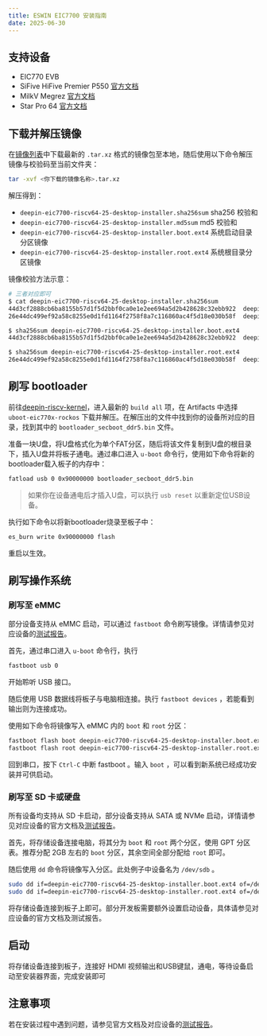 ```yaml
---
title: ESWIN EIC7700 安装指南
date: 2025-06-30
---
```


## 支持设备

- EIC770 EVB
- SiFive HiFive Premier P550
  [官方文档](https://sifive.cdn.prismic.io/sifive/Z1h2tZbqstJ98Rbb_HF106_user_guide_V1p2_zh.pdf)
- MilkV Megrez
  [官方文档](https://milkv.io/docs/megrez/overview)
- Star Pro 64
  [官方文档](https://pine64.org/documentation/StarPro64/_full/)

## 下载并解压镜像

在[镜像列表](https://deepin-community.github.io/sig-deepin-ports/images)中下载最新的 `.tar.xz` 格式的镜像包至本地，随后使用以下命令解压镜像与校验码至当前文件夹：

```bash
tar -xvf <你下载的镜像名称>.tar.xz
```

解压得到：

- `deepin-eic7700-riscv64-25-desktop-installer.sha256sum`
  sha256 校验和
- `deepin-eic7700-riscv64-25-desktop-installer.md5sum`
  md5 校验和
- `deepin-eic7700-riscv64-25-desktop-installer.boot.ext4`
  系统启动目录分区镜像
- `deepin-eic7700-riscv64-25-desktop-installer.root.ext4`
  系统根目录分区镜像

镜像校验方法示意：

```bash
# 三者对应即可
$ cat deepin-eic7700-riscv64-25-desktop-installer.sha256sum
44d3cf2888cb6ba8155b57d1f5d2bbf0ca0e1e2ee694a5d2b428628c32ebb922  deepin-eic7700-riscv64-25-desktop-installer.boot.ext4
26e44dc499ef92a58c8255e0d1fd1164f2758f8a7c116860ac4f5d18e030b58f  deepin-eic7700-riscv64-25-desktop-installer.root.ext4

$ sha256sum deepin-eic7700-riscv64-25-desktop-installer.boot.ext4
44d3cf2888cb6ba8155b57d1f5d2bbf0ca0e1e2ee694a5d2b428628c32ebb922  deepin-eic7700-riscv64-25-desktop-installer.boot.ext4

$ sha256sum deepin-eic7700-riscv64-25-desktop-installer.root.ext4
26e44dc499ef92a58c8255e0d1fd1164f2758f8a7c116860ac4f5d18e030b58f  deepin-eic7700-riscv64-25-desktop-installer.root.ext4
```

## 刷写 bootloader

前往[deepin-riscv-kernel](https://github.com/deepin-community/deepin-riscv-kernel/actions)，进入最新的 `build all` 项，在 Artifacts 中选择 `uboot-eic770x-rockos` 下载并解压。在解压出的文件中找到你的设备所对应的目录，找到其中的 `bootloader_secboot_ddr5.bin` 文件。

准备一块U盘，将U盘格式化为单个FAT分区，随后将该文件复制到U盘的根目录下，插入U盘并将板子通电。通过串口进入 `u-boot` 命令行，使用如下命令将新的bootloader载入板子的内存中：

```bash
fatload usb 0 0x90000000 bootloader_secboot_ddr5.bin
```

> 如果你在设备通电后才插入U盘，可以执行 `usb reset` 以重新定位USB设备。

执行如下命令以将新bootloader烧录至板子中：

```bash
es_burn write 0x90000000 flash
```

重启以生效。

## 刷写操作系统

### 刷写至 eMMC

部分设备支持从 eMMC 启动，可以通过 `fastboot` 命令刷写镜像。详情请参见对应设备的[测试报告](https://deepin-community.github.io/sig-deepin-ports/docs)。

首先，通过串口进入 `u-boot` 命令行，执行

```bash
fastboot usb 0
```

开始聆听 USB 接口。

随后使用 USB 数据线将板子与电脑相连接。执行 `fastboot devices` ，若能看到输出则为连接成功。

使用如下命令将镜像写入 eMMC 内的 `boot` 和 `root` 分区：

```bash
fastboot flash boot deepin-eic7700-riscv64-25-desktop-installer.boot.ext4
fastboot flash root deepin-eic7700-riscv64-25-desktop-installer.root.ext4
```

回到串口，按下 `Ctrl-C` 中断 fastboot 。输入 `boot` ，可以看到新系统已经成功安装并可供启动。

### 刷写至 SD 卡或硬盘

所有设备均支持从 SD 卡启动，部分设备支持从 SATA 或 NVMe 启动，详情请参见对应设备的官方文档及[测试报告](https://deepin-community.github.io/sig-deepin-ports/docs)。

首先，将存储设备连接电脑，将其分为 `boot` 和 `root` 两个分区，使用 GPT 分区表。推荐分配 2GB 左右的 `boot` 分区，其余空间全部分配给 `root` 即可。

随后使用 `dd` 命令将镜像写入分区。此处例子中设备名为 `/dev/sdb` 。

```bash
sudo dd if=deepin-eic7700-riscv64-25-desktop-installer.boot.ext4 of=/dev/sdb1 status=progress
sudo dd if=deepin-eic7700-riscv64-25-desktop-installer.root.ext4 of=/dev/sdb2 status=progress
```

将存储设备连接到板子上即可。部分开发板需要额外设置启动设备，具体请参见对应设备的官方文档及测试报告。

## 启动

将存储设备连接到板子，连接好 HDMI 视频输出和USB键鼠，通电，等待设备启动至安装器界面，完成安装即可

## 注意事项

若在安装过程中遇到问题，请参见官方文档及对应设备的[测试报告](https://deepin-community.github.io/sig-deepin-ports/docs)。
